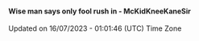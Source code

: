#### Wise man says only fool rush in - McKidKneeKaneSir
Updated on 16/07/2023 - 01:01:46 (UTC) Time Zone
